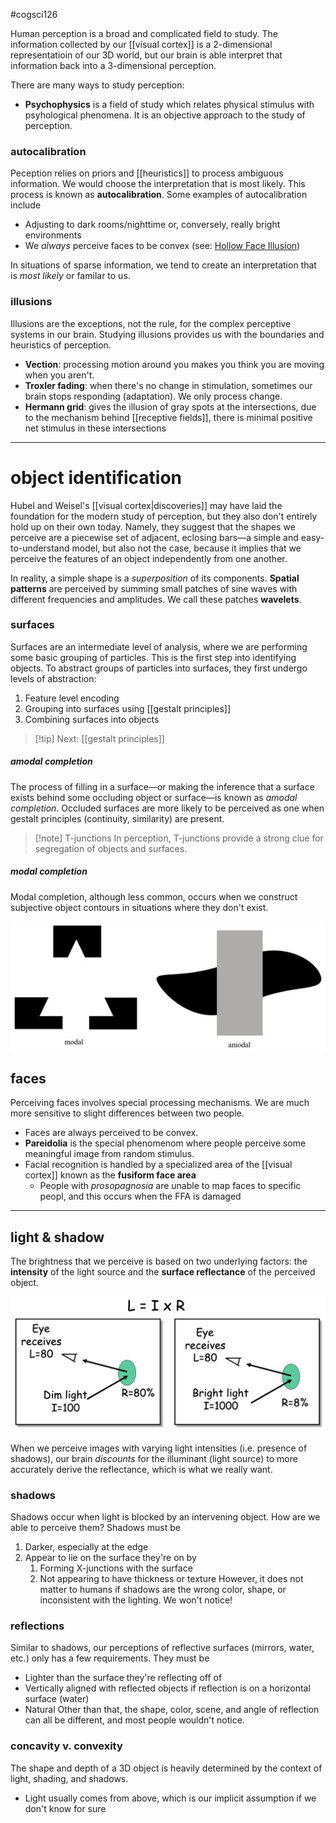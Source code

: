 #cogsci126 

Human perception is a broad and complicated field to study. The information collected by our [[visual cortex]] is a 2-dimensional representatioin of our 3D world, but our brain is able interpret that information back into a 3-dimensional perception. 

There are many ways to study perception:
- **Psychophysics** is a field of study which relates physical stimulus with psyhological phenomena. It is an objective approach to the study of perception.

### autocalibration
Peception relies on priors and [[heuristics]] to process ambiguous information. We would choose the interpretation that is most likely. This process is known as **autocalibration**. Some examples of autocalibration include
- Adjusting to dark rooms/nighttime or, conversely, really bright environments
- We *always* perceive faces to be convex (see: [Hollow Face Illusion](https://en.wikipedia.org/wiki/Hollow-Face_illusion))

In situations of sparse information, we tend to create an interpretation that is *most likely* or familar to us.

### illusions
Illusions are the exceptions, not the rule, for the complex perceptive systems in our brain. Studying illusions provides us with the boundaries and heuristics of perception.
- **Vection**: processing motion around you makes you think you are moving when you aren't. 
- **Troxler fading**: when there's no change in stimulation, sometimes our brain stops responding (adaptation). We only process change.
- **Hermann grid**: gives the illusion of gray spots at the intersections, due to the mechanism behind [[receptive fields]], there is minimal positive net stimulus in these intersections

---
# object identification
Hubel and Weisel's [[visual cortex|discoveries]] may have laid the foundation for the modern study of perception, but they also don't entirely hold up on their own today. Namely, they suggest that the shapes we perceive are a piecewise set of adjacent, eclosing bars—a simple and easy-to-understand model, but also not the case, because it implies that we perceive the features of an object independently from one another.

In reality, a simple shape is a *superposition* of its components. **Spatial patterns** are perceived by summing small patches of sine waves with different frequencies and amplitudes. We call these patches **wavelets**.

### surfaces
Surfaces are an intermediate level of analysis, where we are performing some basic grouping of particles. This is the first step into identifying objects. To abstract groups of particles into surfaces, they first undergo levels of abstraction:
1. Feature level encoding
2. Grouping into surfaces using [[gestalt principles]]
3. Combining surfaces into objects

>[!tip] Next: [[gestalt principles]]
##### amodal completion
The process of filling in a surface—or making the inference that a surface exists behind some occluding object or surface—is known as *amodal completion*. Occluded surfaces are more likely to be perceived as one when gestalt principles (continuity, similarity) are present.

>[!note] T-junctions
>In perception, T-junctions provide a strong clue for segregation of objects and surfaces.
##### modal completion
Modal completion, although less common, occurs when we construct subjective object contours in situations where they don't exist.


![modal completion](img/modal.jpeg)


## faces
Perceiving faces involves special processing mechanisms. We are much more sensitive to slight differences between two people.
- Faces are always perceived to be convex.
- **Pareidolia** is the special phenomenom where people perceive some meaningful image from random stimulus.
- Facial recognition is handled by a specialized area of the [[visual cortex]] known as the **fusiform face area**
	- People with *prosopagnosia* are unable to map faces to specific peopl, and this occurs when the FFA is damaged

---
## light & shadow

The brightness that we perceive is based on two underlying factors: the **intensity** of the light source and the **surface reflectance** of the perceived object.

![reflectivity](img/light.png)

When we perceive images with varying light intensities (i.e. presence of shadows), our brain *discounts* for the illuminant (light source) to more accurately derive the reflectance, which is what we really want.

### shadows
Shadows occur when light is blocked by an intervening object. How are we able to perceive them? Shadows must be
1. Darker, especially at the edge
2. Appear to lie on the surface they're on by
	1. Forming X-junctions with the surface
	2. Not appearing to have thickness or texture
However, it does not matter to humans if shadows are the wrong color, shape, or inconsistent with the lighting. We won't notice!

### reflections
Similar to shadows, our perceptions of reflective surfaces (mirrors, water, etc.) only has a few requirements. They must be
- Lighter than the surface they're reflecting off of
- Vertically aligned with reflected objects if reflection is on a horizontal surface (water)
- Natural
Other than that, the shape, color, scene, and angle of reflection can all be different, and most people wouldn't notice.

### concavity v. convexity
The shape and depth of a 3D object is heavily determined by the context of light, shading, and shadows. 
- Light usually comes from above, which is our implicit assumption if we don't know for sure